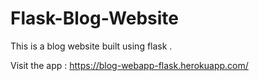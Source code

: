 # Flask-Blog-Website

This is a blog website built using flask .

Visit the app : https://blog-webapp-flask.herokuapp.com/
